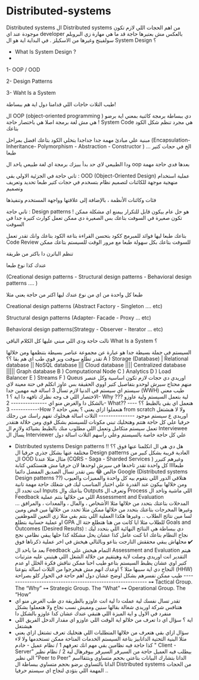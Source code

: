# Distributed-systems
Distributed systems
ال Distributed systems من اهم الحجات اللي لازم تكون موجودة عند اي developer بالعكس مش بعتبرها حاجة قد ما هي مهارة زي البروبلم سولفينج وغيرها من الاسكيلز  . 
في البداية اية هو ال System Design ؟


- What Is System Design ?
- 
1- OOP / OOD

2- Design Patterns

3- Waht Is a System

طيب التلات حاجات اللي قدامنا دول اية هم ببساطة!

ال OOP  (object-oriented programming )   دي ببساطة برمجة كائنية بمعني اية برضو ! هي مش لغة برمجة اصلا هي باختصار حاجة System Code هي مجرد تنظم شكل الكود بتاعك

مبنية علي مبادئ مهمة جدا جداجدا بتخلي الكود بتاعك افضل بمراحل (Encapsulation- Inheritance- Polymorphism -  Abstraction -  Constructor ) ... الخ في حجات كتير طبعا

ودا الطبيعي لاي حد بدأ ببيزك برمجة اي لغة طبيعي ياخد ال oop بعدها فدي حاجة مهمة

تاني حاجة في الجزئية الاولي بقي : OOD (Object-Oriented Design) عملية استخدام منهجية موجهة للكائنات لتصميم نظام بتسخدم في حجات كتير طبعا تحديد وتعريف وتصميم 

فئات وكائنات الأنظمة ، بالإضافة إلى علاقتها وواجهة المستخدم وتنفيذها

تاني حاجة : Design patterns ! هو حل عام بيكون قابل للتكرار بيمنع اي مشكلة ممكن تكون صغيرة في السوفت بتاعك بس الصغيرة دي ممكن تعمل كوارث كتيرة جدا في السوفت 

بتاعك طبعا ليها فوائد للمبرمج ككود بتحسن القراءة بتاعة الكود بتاعك وانك تقدر تعمل Code Review للسوفت بتاعك بكل سهولة طبعا مع مرور الوقت للسيستم بتاعك ممكن 

تنظم الباترن دا باكتر من طريقة 

عندك كذا نوع طبعا

(Creational design patterns - Structural design patterns - Behavioral design patterns  .... )

طبعا كل واحدة من اي من نوع عندك ليها اكتر من حاجة يعني مثلا

Creational design patterns (Abstract Factory - Singleton .... etc)

Structural design patterns (Adapter- Facade - Proxy ... etc)

Behavioral design patterns(Strategy - Observer - Iterator ... etc)

تالت حاجة ودي اللي مبني عليها كل الكلام الباقي What Is a System ؟

السيستم في جملة بسيطة جدا هو عبارة عن مجموعة عناصر بسيطة بتنظمها ومن خلالها تقدر تطلع سوفت وير  قوي طب اي هم بقا ؟؟
A ) Storage (Database)
     | Relational database
     || NoSQL database
     ||| Cloud database 
     |||| Centralized database
     ||||| Graph database
B ) Computational Node
C ) Analytics
D ) Load Balancer
E ) Streams
F ) Queus
اوريدي دي حجات لازم تكون اساسية وكل عنصر منهم محتاج سيرش لوحدو بتفاصيل كتير اووي الحقيقة بس عاوز اتكلم في حتة معينة لاي سيستم 
اي سيستم في الدنيا لازم تسأل 3 اسالة فيه مهمين جدا  (WWH) طيب معني الاختصار اللي ف وجه نظرك تافهه دا اية ؟ 
1- Why ??? 
لية بتعمل السيستم ولية عاوزو بالشكل دا والغرض منو اي 
                                              ---------------
2- What??
هنعمل اي بقي بالظبط ؟؟ 
                                              ---------------
3-How ?
هنعملوا ازاي يعني ؟ يعني حاجة from scratch ولا لا هنشتغل اوريدي ع سيستم موجود 
                                             --------------- 
التلات اسالة هيخلوك تفهم راسك من رجلك حرفيا علي كل حاجة هتتم وهتخليك تبني مكونات للسيستم بشكل قوي ومن خلالة هتقدر تعمل سيستم متكامل وتعمل اللي مطلوب منك بالظبط بشياكة 
ولازم ال Interviewee يسأل ال Interviewer علي كل حاجة خاصة بالسيستم وعلي رأسهم التلات اسالة دول 
- Distributed systems Design patterns !!
هل دي هي ال اتكلمنا عنها فوق ؟؟ مختلفة عنها بشكل جذري حرفيا ال Design patterns العادية قريبة بشكل كبير من ال OOD 
مثال مثلا عندنا (CQRS - Saga - Sharded Services ) وغيرهم كتيرر طبعاااا 
كل واحدة تقدر تاخدها في سيرش لوحدها لان حرفيا مش هتستكفي كتابة خالص 😂 بس تقدر تسال الصديق المفضل دائما Google (Distributed systems Design patterns ??) 
هتلاقي الدور اللي بتقوم بيه كل واحدة والمميزات والعيوب ومن خلالها بيكون عند القدرة علي اختيار المناسب ليك في شغلك 
حاجة مهمة تانية انت تحدد ال Inputs بتاعتك وال Outputs  وتعرف ال Process اللي ماشية وتاخد ال Feedback اللي من خلالها بتتم عملية Assessment and Evaluation  
المدخلات بتاعتك بتحدد من خلالها مثلا الأشخاص ، والمال ، والمعدات ، والمرافق ...  وغيرها 
المخرجات بتاعتك بتحدد من خلالها ممكن مثلا تحدد من خلالها مين قبض ومين لسا مين نتائج الطلاب .. وغيرها هكذا 
العملية اللي بتتم بقي مثلا زي التعين للموظفين او عملية حسابية بتطلع GPA للطلاب مثلا ايا كانت 
من هنا هتطلع حتة ال Goals and Outcomes (Desired Results) : 
دي ببساطة هي النتائج النهائية اللي بتحدد ليك نجاح النظام بتاعك انا كنت عامل كذا عشان يحل مشكلة كذا حلها يبقي نظامي نجح ✔️
محلهاش يبقي محققش التارجت بتاعو وبالتالي هيخش في اخر عملية ذكرناها فوق بعد ما ياخد ال Feedback التمام هيخش علي Assessment and Evaluation
هيتم التقدير انت اوريدي وصلت لاية وهيتقيم من خلالة الشغل اللي هيتبني عليه مترتبات كتير اوي عشان يظبط السيستم بتاعو 
طيب احنا ممكن نناقش فكرة الخلل او عدم النجاح دي اية سببها مثلا ؟
اوعدك انهم مش هيخرجوا من التلات اسالة بتوعنا (HHW)
طيب ممكن نفسرهم بشكل اوضح عشان دول اهم حاجة في الحوار كلو بصراحة 
            -----------------------------------------------------------
⊶ Tactical Group. The “Why”
⊶ Strategic Group. The “What”
⊶ Operational Group. The “How”
- تقدر تسال نفسك لية عملت دا لية انت عاوزو بالطريقة دي طب الغرض منو اي هتنافس شركة اوريدي شغالة بقالها سنين ومفيش نسب نجاح ولا هتعملوا بشكل منفرد في الاول و اية الميزة اللي هتبقي عندك عشان كدا عاوزو بالشكل دا 
- اية ؟ سؤال اي دا تعرف من خلالو اية الوقت اللي عاوزو اي مقدار الدخل الفريق اللي هيشتغل 
- سؤال ازاي بقي هتعرف من خلالها المتطلبات اللي هتخليك تعرف تشتغل ازاي يعني مثلا البنية التحتية الداتابيز بتاعة السيستم الخدمات المتاحة ممكن تستخدمها ولا لاء كذا حاجة 
فيه نظامين بقي مهم انك تعرفهم 
1 / نظام عميل - خادم  " Client - Server"  بيطلب فيه العميل حاجة من السيرفر السيرفر بيوفرهال لية 
2 / نظام نظير الي نظير "Peer to Peer"  الداتا بتشارك البيانات بتاعتي بحجم متساوي وبتتقااسم الداتا بالتساوي برضو بحجم متساوي 
ببساطة ال Distributed systems من الحجات المهمة اللي بتؤدي لنجاح اي سيستم حرفيا ..
